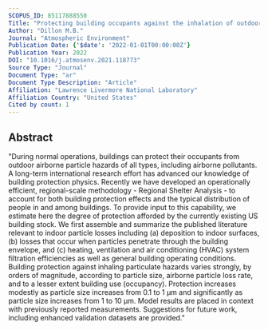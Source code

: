 ```yaml
---
SCOPUS_ID: 85117888550
Title: "Protecting building occupants against the inhalation of outdoor-origin aerosols"
Author: "Dillon M.B."
Journal: "Atmospheric Environment"
Publication Date: {'$date': '2022-01-01T00:00:00Z'}
Publication Year: 2022
DOI: "10.1016/j.atmosenv.2021.118773"
Source Type: "Journal"
Document Type: "ar"
Document Type Description: "Article"
Affiliation: "Lawrence Livermore National Laboratory"
Affiliation Country: "United States"
Cited by count: 1
---
```


## Abstract
"During normal operations, buildings can protect their occupants from outdoor airborne particle hazards of all types, including airborne pollutants. A long-term international research effort has advanced our knowledge of building protection physics. Recently we have developed an operationally efficient, regional-scale methodology - Regional Shelter Analysis - to account for both building protection effects and the typical distribution of people in and among buildings. To provide input to this capability, we estimate here the degree of protection afforded by the currently existing US building stock. We first assemble and summarize the published literature relevant to indoor particle losses including (a) deposition to indoor surfaces, (b) losses that occur when particles penetrate through the building envelope, and (c) heating, ventilation and air conditioning (HVAC) system filtration efficiencies as well as general building operating conditions. Building protection against inhaling particulate hazards varies strongly, by orders of magnitude, according to particle size, airborne particle loss rate, and to a lesser extent building use (occupancy). Protection increases modestly as particle size increases from 0.1 to 1 μm and significantly as particle size increases from 1 to 10 μm. Model results are placed in context with previously reported measurements. Suggestions for future work, including enhanced validation datasets are provided."
